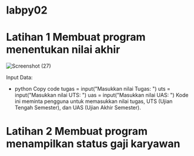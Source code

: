 # labpy02
# Latihan 1 Membuat program menentukan nilai akhir
![Screenshot (27)](https://github.com/user-attachments/assets/d73f1625-3fd2-43a1-9dda-ddac48f9b791)

Input Data:
- python Copy code tugas = input("Masukkan nilai Tugas: ") uts = input("Masukkan nilai UTS: ") uas = input("Masukkan nilai UAS: ") Kode ini meminta pengguna untuk memasukkan nilai tugas, UTS (Ujian Tengah Semester), dan UAS (Ujian Akhir Semester).

# Latihan 2 Membuat program menampilkan status gaji karyawan

  
